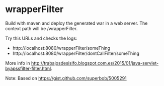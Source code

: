 # wrapperFilter
Build with maven and deploy the generated war in a web server.
The context path will be /wrapperFilter.

Try this URLs and checks the logs:
- http://localhost:8080/wrapperFilter/someThing
- http://localhost:8080/wrapperFilter/dontCallFilter/someThing

More info in http://trabajosdesisifo.blogspot.com.es/2015/01/java-servlet-byapssfilter-filter.html.


Note: 
Based on https://gist.github.com/superbob/5005291